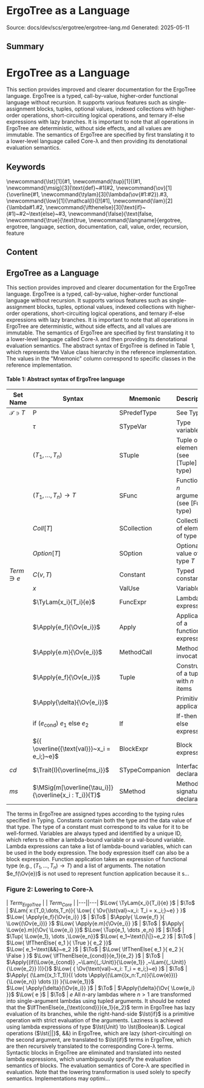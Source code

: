 # ErgoTree as a Language
Source: docs/dev/scs/ergotree/ergotree-lang.md
Generated: 2025-05-11

## Summary
$$
\newcommand{\lst}[1]{#1}
\newcommand{\Tup}[1]{(#1)}
\newcommand{\Apply}[2]{#1\langle#2\rangle}
\newcommand{\MSig}[3]{\text{def}~#1(#2): #3}
\newcommand{\Ov}[1]{\overline{#1}}
\newcommand{\TyLam}[3]{\lambda(\Ov{#1:#2}).#3}
\newcommand{\Trait}[2]{\text{trait}~#1~\{ #2 \}}
\newcommand{\To}{\mapsto}
\newcommand{\Low}[1]{\mathcal{L}{[\![#1]\!]}}
\newcommand{\Lam}[2]{\lambda#1.#2}
\newcommand{\IfThenElse}[3]{\text{if}~(#1)~#2~\text{else}~#3}
\newcommand{\False}{\text{false}}
\newcommand{\True}{\text{true}}
\newcommand{\langname}{ErgoTree}
\newcommand{\corelang}{Core-\lambda}
$$

# ErgoTree as a Language

This section provides improved and clearer documentation for the ErgoTree language. ErgoTree is a typed, call-by-value, higher-order functional language without recursion. It supports various features such as single-assignment blocks, tuples, optional values, indexed collections with higher-order operations, short-circuiting logical operations, and ternary if-else expressions with lazy branches. It is important to note that all operations in ErgoTree are deterministic, without side effects, and all values are immutable. The semantics of ErgoTree are specified by first translating it to a lower-level language called Core-λ and then providing its denotational evaluation semantics.

## Keywords
\newcommand{\lst}[1]{#1, \newcommand{\tup}[1]{(#1, \newcommand{\msig}[3]{\text{def}~#1(#2, \newcommand{\ov}[1]{\overline{#1, \newcommand{\tylam}[3]{\lambda(\ov{#1:#2}).#3, \newcommand{\low}[1]{\mathcal{l}{[\![#1]\, \newcommand{\lam}[2]{\lambda#1.#2, \newcommand{\ifthenelse}[3]{\text{if}~(#1)~#2~\text{else}~#3, \newcommand{\false}{\text{false, \newcommand{\true}{\text{true, \newcommand{\langname}{ergotree, ergotree, language, section, documentation, call, value, order, recursion, feature

## Content
## ErgoTree as a Language
This section provides improved and clearer documentation for the ErgoTree language. ErgoTree is a typed, call-by-value, higher-order functional language without recursion. It supports various features such as single-assignment blocks, tuples, optional values, indexed collections with higher-order operations, short-circuiting logical operations, and ternary if-else expressions with lazy branches. It is important to note that all operations in ErgoTree are deterministic, without side effects, and all values are immutable.
The semantics of ErgoTree are specified by first translating it to a lower-level language called Core-λ and then providing its denotational evaluation semantics. The abstract syntax of ErgoTree is defined in Table 1, which represents the Value class hierarchy in the reference implementation. The values in the "Mnemonic" column correspond to specific classes in the reference implementation.

#### Table 1: Abstract syntax of ErgoTree language
| Set Name | Syntax | Mnemonic | Description |
|----------|--------|----------|-------------|
| $\mathcal{T} \ni T$ | P | SPredefType | See Types |
| | $\tau$ | STypeVar | Type variable |
| | $(T_1, \ldots, T_n)$ | STuple | Tuple of $n$ elements (see [Tuple] type) |
| | $(T_1, \ldots, T_n) \to T$ | SFunc | Function of $n$ arguments (see [Func] type) |
| | ${{Coll}}[T]$ | SCollection | Collection of elements of type $T$ |
| | ${{Option}}[T]$ | SOption | Optional value of type $T$ |
| $Term \ni e$ | $C(v, T)$ | Constant | Typed constant |
| | $x$ | ValUse | Variable |
| | $\TyLam{x_i}{T_i}{e}$ | FuncExpr | Lambda expression |
| | $\Apply{e_f}{\Ov{e_i}}$ | Apply | Application of a functional expression |
| | $\Apply{e.m}{\Ov{e_i}}$ | MethodCall | Method invocation |
| | $\Apply{e_f}{\Ov{e_i}}$ | Tuple | Constructor of a tuple with $n$ items |
| | $\Apply{\delta}{\Ov{e_i}}$ | | Primitive application |
| | $\text{if}~(e_{\text{cond}})~e_1~\text{else}~e_2$ | If | If-then-else expression |
| | ${{ \overline{{\text{val}}}~x_i = e_i;}~e}$ | BlockExpr | Block expression |
| $cd$ | $\Trait{I}{\overline{ms_i}}$ | STypeCompanion | Interface declaration |
| $ms$ | $\MSig{m[\overline{\tau_i}]}{\overline{x_i : T_i}}{T}$ | SMethod | Method signature declaration |
The terms in ErgoTree are assigned types according to the typing rules specified in Typing.
Constants contain both the type and the data value of that type. The type of a constant must correspond to its value for it to be well-formed.
Variables are always typed and identified by a unique ID, which refers to either a lambda-bound variable or a val-bound variable.
Lambda expressions can take a list of lambda-bound variables, which can be used in the body expression. The body expression itself can also be a block expression.
Function application takes an expression of functional type (e.g., $(T_1, \ldots, T_n) \to T$) and a list of arguments. The notation $e_f(\Ov{e})$ is not used to represent function application because it s...

### Figure 2: Lowering to Core-λ
| $Term_{ErgoTree}$ | | $Term_{Core}$  | 
|---||---|
$\Low{ \TyLam{x_i}{T_i}{e}      }$ | $\To$ | $\Lam{   x:(T_0,\dots,T_n)}{ \Low{ { \Ov{\lst{val}~x_i: T_i = x._i;}~e} } }$  
$\Low{ \Apply{e_f}{\Ov{e_i}}    }$ | $\To$ | $\Apply{ \Low{e_f} }{ \Low{(\Ov{e_i})} }$
$\Low{ \Apply{e.m}{\Ov{e_i}}    }$ | $\To$ | $\Apply{ \Low{e}.m}{\Ov{ \Low{e_i} }}$ 
$\Low{ \Tup{e_1, \dots ,e_n}    }$ | $\To$ | $\Tup{   \Low{e_1}, \dots ,\Low{e_n}}$ 
$\Low{ e_1~\text{\|\|}~e_2        }$ | $\To$ | $\Low{   \IfThenElse{ e_1 }{ \True }{ e_2 }}$  
$\Low{ e_1~\text{&&}~e_2      }$ | $\To$ | $\Low{   \IfThenElse{ e_1 }{ e_2 }{ \False } }$
$\Low{ \IfThenElse{e_{cond}}{e_1}{e_2} }$ | $\To$ | $\Apply{(if(\Low{e_{cond}} ,~\Lam{(_:Unit)}{\Low{e_1}} ,~\Lam{(_:Unit)}{\Low{e_2}} ))}{}$ 
$\Low{ { \Ov{\text{val}~x_i: T_i = e_i;}~e} }$ | $\To$ | $\Apply{ (\Lam{(x_1:T_1)}{( \dots \Apply{(\Lam{(x_n:T_n)}{\Low{e}})}{\Low{e_n}} \dots )}) }{\Low{e_1}}$\
$\Low{ \Apply{\delta}{\Ov{e_i}} }$ | $\To$ | $\Apply{\delta}{\Ov{ \Low{e_i} }}$ 
$\Low{ e }$     | $\To$ |  $e$
All $n$-ary lambdas where $n > 1$ are transformed into single-argument lambdas using tupled arguments.
It should be noted that the $\IfThenElse{e_{\text{cond}}}{e_1}{e_2}$ term in ErgoTree has lazy evaluation of its branches, while the right-hand-side $\lst{if}$ is a primitive operation with strict evaluation of the arguments. Laziness is achieved using lambda expressions of type $\lst{Unit} \to \lst{Boolean}$.
Logical operations ($\lst{||}$, &&) in ErgoTree, which are lazy (short-circuiting) on the second argument, are translated to $\lst{if}$ terms in ErgoTree, which are then recursively translated to the corresponding Core-λ terms.
Syntactic blocks in ErgoTree are eliminated and translated into nested lambda expressions, which unambiguously specify the evaluation semantics of blocks. The evaluation semantics of Core-λ are specified in evaluation.
Note that the lowering transformation is used solely to specify semantics. Implementations may optimi...
